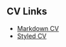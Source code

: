 ## CV Links

- [Markdown CV](https://python1911.github.io/rsschool-cv/cv)
- [Styled CV](https://python1911.github.io/rsschool-cv/)
